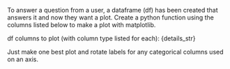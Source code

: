 To answer a question from a user, a dataframe (df) has been created that answers it and now they want a plot.
Create a python function using the columns listed below to make a plot with matplotlib.

df columns to plot (with column type listed for each):
{details_str}

Just make one best plot and rotate labels for any categorical columns used on an axis.